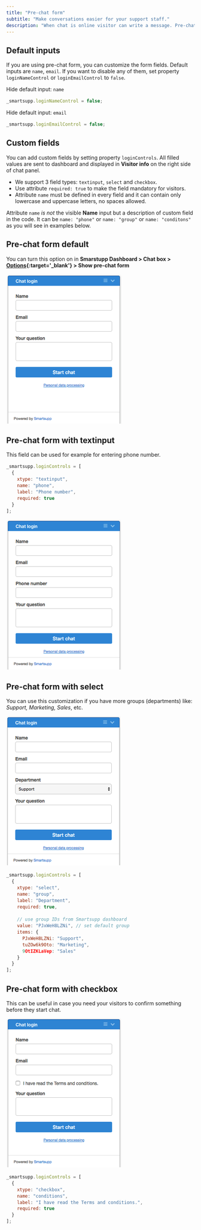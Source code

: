 ```yaml
---
title: "Pre-chat form"
subtitle: "Make conversations easier for your support staff."
description: "When chat is online visitor can write a message. Pre-chat form will show right after visitor sends first message."
---
```


## Default inputs

If you are using pre-chat form, you can customize the form fields. Default inputs are `name`, `email`. If you want to disable any of them, set property `loginNameControl` or `loginEmailControl` to `false`.

Hide default input: `name`

```js
_smartsupp.loginNameControl = false;
```

Hide default input: `email`

```js
_smartsupp.loginEmailControl = false;
```

## Custom fields

You can add custom fields by setting property `loginControls`. All filled values are sent to dashboard and displayed in **Visitor info** on the right side of chat panel.

- We support 3 field types: `textinput`, `select` and `checkbox`.
- Use attribute `required: true` to make the field mandatory for visitors.
- Attribute `name` must be defined in every field and it can contain only lowercase and uppercase letters, no spaces allowed.

Attribute `name` _is not_ the visible **Name** input but a description of custom field in the code. It can be `name: "phone"` or `name: "group"` or `name: "conditons"` as you will see in examples below.

## Pre-chat form default

You can turn this option on in **Smarstupp Dashboard > Chat box > [Options](https://www.smartsupp.com/app/settings/chatbox/options){:target='\_blank'} > Show pre-chat form**

![pre-chat form default](/assets/img/docs/customization/pre-chat-form/pre-chat-form-default.png)

## Pre-chat form with textinput

This field can be used for example for entering phone number.

```js
_smartsupp.loginControls = [
  {
    xtype: "textinput",
    name: "phone",
    label: "Phone number",
    required: true
  }
];
```

![pre-chat form default](/assets/img/docs/customization/pre-chat-form/pre-chat-form-with-text-input.png)

## Pre-chat form with select

You can use this customization if you have more groups (departments) like: _Support, Marketing, Sales_, etc.

![pre-chat form with select](/assets/img/docs/customization/pre-chat-form/pre-chat-form-with-select.png)

```js
_smartsupp.loginControls = [
  {
    xtype: "select",
    name: "group",
    label: "Department",
    required: true,

    // use group IDs from Smartsupp dashboard
    value: "PJxWeH8LZNi", // set default group
    items: {
      PJxWeH8LZNi: "Support",
      tuZOw6k9Oto: "Marketing",
      9OtIZKLaVep: "Sales"
    }
  }
];
```

## Pre-chat form with checkbox

This can be useful in case you need your visitors to confirm something before they start chat.

![pre-chat form with checkbox](/assets/img/docs/customization/pre-chat-form/pre-chat-form-with-checkbox.png)

```js
_smartsupp.loginControls = [
  {
    xtype: "checkbox",
    name: "conditions",
    label: "I have read the Terms and conditions.",
    required: true
  }
];
```
